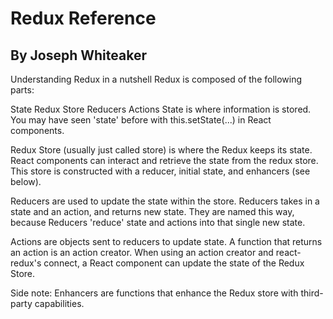 # Redux Reference

## By Joseph Whiteaker

Understanding Redux in a nutshell
Redux is composed of the following parts:

State
Redux Store
Reducers
Actions
State is where information is stored. You may have seen 'state' before with this.setState(...) in React components.

Redux Store (usually just called store) is where the Redux keeps its state. React components can interact and retrieve the state from the redux store. This store is constructed with a reducer, initial state, and enhancers (see below).

Reducers are used to update the state within the store. Reducers takes in a state and an action, and returns new state. They are named this way, because Reducers 'reduce' state and actions into that single new state.

Actions are objects sent to reducers to update state. A function that returns an action is an action creator. When using an action creator and react-redux's connect, a React component can update the state of the Redux Store.

Side note: Enhancers are functions that enhance the Redux store with third-party capabilities.
